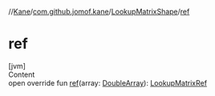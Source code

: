 //[Kane](../../index.md)/[com.github.jomof.kane](../index.md)/[LookupMatrixShape](index.md)/[ref](ref.md)



# ref  
[jvm]  
Content  
open override fun [ref](ref.md)(array: [DoubleArray](https://kotlinlang.org/api/latest/jvm/stdlib/kotlin/-double-array/index.html)): [LookupMatrixRef](../-lookup-matrix-ref/index.md)  



